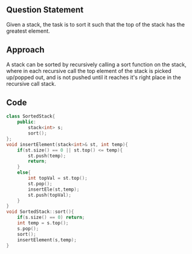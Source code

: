 ## Question Statement
Given a stack, the task is to sort it such that the top of the stack has the greatest element.
## Approach
A stack can be sorted by recursively calling a sort function on the stack, where in each recursive call the top element of the stack is picked up/popped out, and is not pushed until it reaches it's right place in the recursive call stack.
## Code
```cpp
class SortedStack{
	public:
		stack<int> s;
		sort();
};
void insertElement(stack<int>& st, int temp){
	if(st.size() == 0 || st.top() <= temp){
		st.push(temp);
		return;
	}
	else{
		int topVal = st.top();
		st.pop();
		insertEle(st,temp);
		st.push(topVal);
	}
}
void SortedStack::sort(){
	if(s.size() == 0) return;
	int temp = s.top();
	s.pop();
	sort();
	insertElement(s,temp);
}
```